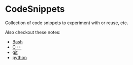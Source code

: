 # CodeSnippets
Collection of code snippets to experiment with or reuse, etc.

Also checkout these notes:
- [Bash](https://www.evernote.com/l/Ac9KG1a8ugJPALmp-2AHnTYgsr4BRId9d6k)
- [C++](https://www.evernote.com/l/Ac-QcMVXE3tHu4UbX7ovgrE6YH3wY3ElMHQ)
- [git](https://www.evernote.com/l/Ac_oOLf7aBtHu7BBGtcLixYTaJxmf4rbnXA)
- [python](https://www.evernote.com/l/Ac_tMQGqArJGfIV8KGJTZr_YLUdc23cn1DE)

